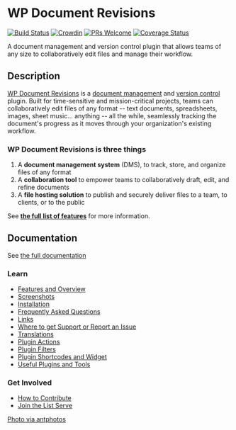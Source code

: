 # WP Document Revisions

[![Build Status](https://secure.travis-ci.org/benbalter/wp-document-revisions.png?branch=master)](http://travis-ci.org/benbalter/wp-document-revisions) [![Crowdin](https://d322cqt584bo4o.cloudfront.net/wordpress-document-revisions/localized.svg)](https://crowdin.com/project/wordpress-document-revisions) [![PRs Welcome](https://img.shields.io/badge/PRs-welcome-brightgreen.svg?style=flat-square)](http://makeapullrequest.com) [![Coverage Status](https://coveralls.io/repos/github/benbalter/wp-document-revisions/badge.svg)](https://coveralls.io/github/benbalter/wp-document-revisions)

A document management and version control plugin that allows teams of any size to collaboratively edit files and manage their workflow.

## Description

[WP Document Revisions](https://wordpress.org/plugins/wp-document-revisions/) is a [document management](https://en.wikipedia.org/wiki/Document_management_system) and [version control](http://en.wikipedia.org/wiki/Revision_control) plugin. Built for time-sensitive and mission-critical projects, teams can collaboratively edit files of any format -- text documents, spreadsheets, images, sheet music... anything -- all the while, seamlessly tracking the document's progress as it moves through your organization's existing workflow.

### WP Document Revisions is three things

1. A **document management system** (DMS), to track, store, and organize files of any format
2. A **collaboration tool** to empower teams to collaboratively draft, edit, and refine documents
3. A **file hosting solution** to publish and securely deliver files to a team, to clients, or to the public

See [**the full list of features**](./features.md) for more information.

## Documentation

See [the full documentation](http://ben.balter.com/wp-document-revisions)

### Learn

* [Features and Overview](./features.md)
* [Screenshots](./screenshots.md)
* [Installation](./installation.md)
* [Frequently Asked Questions](./frequently-asked-questions.md)
* [Links](./links.md)
* [Where to get Support or Report an Issue](./SUPPORT.md)
* [Translations](./translations.md)
* [Plugin Actions](./actions.md)
* [Plugin Filters](./filters.md)
* [Plugin Shortcodes and Widget](./shortcodes.md)
* [Useful Plugins and Tools](./useful-plugins-and-tools.md)

### Get Involved

* [How to Contribute](./CONTRIBUTING.md)
* [Join the List Serve](https://groups.google.com/forum/#!forum/wp-document-revisions)

[Photo via antphotos](http://www.flickr.com/photos/antphotos/3903433061/)
